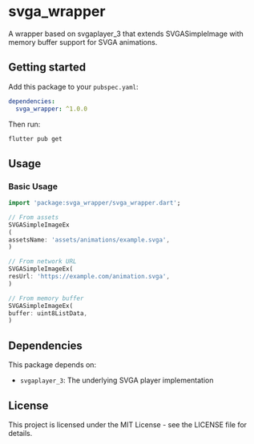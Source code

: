 # svga_wrapper

A wrapper based on svgaplayer_3 that extends SVGASimpleImage with memory buffer support for SVGA animations.

## Getting started

Add this package to your `pubspec.yaml`:

```yaml
dependencies:
  svga_wrapper: ^1.0.0
```

Then run:

```bash
flutter pub get
```

## Usage

### Basic Usage

```dart
import 'package:svga_wrapper/svga_wrapper.dart';

// From assets
SVGASimpleImageEx
(
assetsName: 'assets/animations/example.svga',
)

// From network URL
SVGASimpleImageEx(
resUrl: 'https://example.com/animation.svga',
)

// From memory buffer
SVGASimpleImageEx(
buffer: uint8ListData,
)
```

## Dependencies

This package depends on:

- `svgaplayer_3`: The underlying SVGA player implementation

## License

This project is licensed under the MIT License - see the LICENSE file for details.

